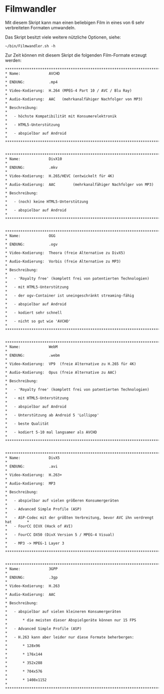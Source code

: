 # Filmwandler
Mit diesem Skript kann man einen beliebigen Film in eines von 6 sehr verbreiteten Formaten umwandeln.

Das Skript besitzt viele weitere nützliche Optionen, siehe:

    ~/bin/Filmwandler.sh -h

Zur Zeit können mit diesem Skript die folgenden Film-Formate erzeugt werden:

    ********************************************************************************
    * Name:             AVCHD                                                      *
    * ENDUNG:           .mp4                                                       *
    * Video-Kodierung:  H.264 (MPEG-4 Part 10 / AVC / Blu Ray)                     *
    * Audio-Kodierung:  AAC   (mehrkanalfähiger Nachfolger von MP3)                *
    * Beschreibung:                                                                *
    *   - höchste Kompatibilität mit Konsumerelektronik                            *
    *   - HTML5-Unterstützung                                                      *
    *   - abspielbar auf Android                                                   *
    ********************************************************************************


    ********************************************************************************
    * Name:             DivX10                                                     *
    * ENDUNG:           .mkv                                                       *
    * Video-Kodierung:  H.265/HEVC (entwickelt für 4K)                             *
    * Audio-Kodierung:  AAC        (mehrkanalfähiger Nachfolger von MP3)           *
    * Beschreibung:                                                                *
    *   - (noch) keine HTML5-Unterstützung                                         *
    *   - abspielbar auf Android                                                   *
    ********************************************************************************


    ********************************************************************************
    * Name:             OGG                                                        *
    * ENDUNG:           .ogv                                                       *
    * Video-Kodierung:  Theora (freie Alternative zu DivX5)                        *
    * Audio-Kodierung:  Vorbis (freie Alternative zu MP3)                          *
    * Beschreibung:                                                                *
    *   - 'Royalty free' (komplett frei von patentierten Technologien)             *
    *   - mit HTML5-Unterstützung                                                  *
    *   - der ogv-Container ist uneingeschränkt streaming-fähig                    *
    *   - abspielbar auf Android                                                   *
    *   - kodiert sehr schnell                                                     *
    *   - nicht so gut wie 'AVCHD'                                                 *
    ********************************************************************************


    ********************************************************************************
    * Name:             WebM                                                       *
    * ENDUNG:           .webm                                                      *
    * Video-Kodierung:  VP9  (freie Alternative zu H.265 für 4K)                   *
    * Audio-Kodierung:  Opus (freie Alternative zu AAC)                            *
    * Beschreibung:                                                                *
    *   - 'Royalty free' (komplett frei von patentierten Technologien)             *
    *   - mit HTML5-Unterstützung                                                  *
    *   - abspielbar auf Android                                                   *
    *   - Unterstützung ab Android 5 'Lollipop'                                    *
    *   - beste Qualität                                                           *
    *   - kodiert 5-10 mal langsamer als AVCHD                                     *
    ********************************************************************************


    ********************************************************************************
    * Name:             DivX5                                                      *
    * ENDUNG:           .avi                                                       *
    * Video-Kodierung:  H.263+                                                     *
    * Audio-Kodierung:  MP3                                                        *
    * Beschreibung:                                                                *
    *   - abspielbar auf vielen größeren Konsumergeräten                           *
    *   - Advanced Simple Profile (ASP)                                            *
    *   - ASP-Codec mit der größten Verbreitung, bevor AVC ihn verdrengt hat       *
    *   - FourCC DIVX (Hack of AVI)                                                *
    *   - FourCC DX50 (DivX Version 5 / MPEG-4 Visual)                             *
    *   - MP3 -> MPEG-1 Layer 3                                                    *
    ********************************************************************************


    ********************************************************************************
    * Name:             3GPP                                                       *
    * ENDUNG:           .3gp                                                       *
    * Video-Kodierung:  H.263                                                      *
    * Audio-Kodierung:  AAC                                                        *
    * Beschreibung:                                                                *
    *   - abspielbar auf vielen kleineren Konsumergeräten                          *
    *       * die meisten dieser Abspielgeräte können nur 15 FPS                   *
    *   - Advanced Simple Profile (ASP)                                            *
    *   - H.263 kann aber leider nur diese Formate beherbergen:                    *
    *       * 128x96                                                               *
    *       * 176x144                                                              *
    *       * 352x288                                                              *
    *       * 704x576                                                              *
    *       * 1408x1152                                                            *
    ********************************************************************************

